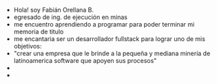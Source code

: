 -  Hola! soy Fabián Orellana B.
-  egresado de ing. de ejecución en minas 
-  me encuentro aprendiendo a programar para poder terminar mi memoria de titulo
-  me encantaria ser un desarrollador fullstack para lograr uno de mis objetivos:
-  "crear una empresa que le brinde a la pequeña y mediana minería de latinoamerica software que apoyen sus procesos"   
-   
-  
<!---
FOrellanaB/FOrellanaB is a ✨ special ✨ repository because its `README.md` (this file) appears on your GitHub profile.
You can click the Preview link to take a look at your changes.
--->
